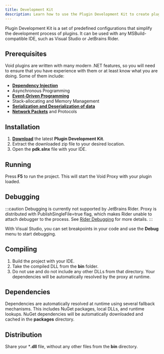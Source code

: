```yaml
---
title: Development Kit
description: Learn how to use the Plugin Development Kit to create plugins for Void.
---
```


Plugin Development Kit is a set of predefined configurations that simplify the development process of plugins.
It can be used with any MSBuild-compatible IDE, such as Visual Studio or JetBrains Rider.

## Prerequisites
Void plugins are written with many modern .NET features, so you will need to ensure that you have experience with them or at least know what you are doing.
Some of them include:
- [**Dependency Injection**](/docs/developing-plugins/services/creating-a-service/)
- Asynchronous Programming
- [**Event-Driven Programming**](/docs/developing-plugins/events/listening-to-events/)
- Stack-allocating and Memory Management
- [**Serialization and Deserialization of data**](/docs/developing-plugins/serializers/)
- [**Network Packets**](/docs/developing-plugins/network/packets/) and Protocols

## Installation
1) [**Download**](https://github.com/caunt/Void/releases/latest/download/plugin-devkit.zip) the latest **Plugin Development Kit**.
2) Extract the downloaded zip file to your desired location.
3) Open the **pdk.slnx** file with your IDE.

## Running
Press **F5** to run the project. This will start the Void Proxy with your plugin loaded.

## Debugging
:::caution
Debugging is currently not supported by JetBrains Rider.
Proxy is distributed with PublishSingleFile=true flag, which makes Rider unable to attach debugger to the process.
See [Rider Debugging](https://www.jetbrains.com/help/rider/Debugging_Code.html) for more details.
:::

With Visual Studio, you can set breakpoints in your code and use the **Debug** menu to start debugging.

## Compiling
1) Build the project with your IDE.
2) Take the compiled DLL from the **bin** folder.
3) Do not use and do not include any other DLLs from that directory.
Your dependencies will be automatically resolved by the proxy at runtime.

## Dependencies
Dependencies are automatically resolved at runtime using several fallback mechanisms.
This includes NuGet packages, local DLLs, and runtime lookups.
NuGet dependencies will be automatically downloaded and cached in the **packages** directory.

## Distribution
Share your ***.dll** file, without any other files from the **bin** directory.